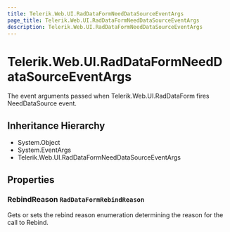 ```yaml
---
title: Telerik.Web.UI.RadDataFormNeedDataSourceEventArgs
page_title: Telerik.Web.UI.RadDataFormNeedDataSourceEventArgs
description: Telerik.Web.UI.RadDataFormNeedDataSourceEventArgs
---
```


# Telerik.Web.UI.RadDataFormNeedDataSourceEventArgs

The event arguments passed when Telerik.Web.UI.RadDataForm fires NeedDataSource event.

## Inheritance Hierarchy

* System.Object
* System.EventArgs
* Telerik.Web.UI.RadDataFormNeedDataSourceEventArgs

## Properties

###  RebindReason `RadDataFormRebindReason`

Gets or sets the rebind reason enumeration determining 
            the reason for the  call to Rebind.

